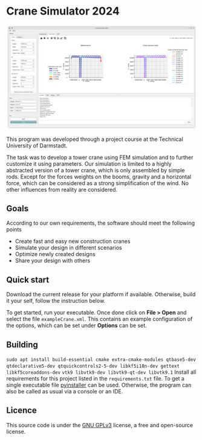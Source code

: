 # Crane Simulator 2024

![img.png](resources/images/cover.png)

This program was developed through a project course at the Technical University of Darmstadt.

The task was to develop a tower crane using FEM simulation and to further customize it using parameters.
Our simulation is limited to a highly abstracted version of a tower crane, which is only assembled by simple rods.
Except for the forces weights on the booms, gravity and a horizontal force, which can be considered as a strong
simplification of the wind. No other influences from reality are considered.

## Goals

According to our own requirements, the software should meet the following points

* Create fast and easy new construction cranes
* Simulate your design in different scenarios
* Optimize newly created designs
* Share your design with others

## Quick start

Download the current release for your platform if available. Otherwise, build it your self, follow the instruction
below.

To get started, run your executable. Once done click on **File > Open** and select the file ``exampleCrane.xml``. This
contains an example configuration of the options, which can be set under **Options** can be set.

## Building

``sudo apt install build-essential cmake extra-cmake-modules qtbase5-dev qtdeclarative5-dev qtquickcontrols2-5-dev libkf5i18n-dev gettext libkf5coreaddons-dev``
``vtk9 libvtk9-dev libvtk9-qt-dev libvtk9.1``
Install all requirements for this project listed in the ``requirements.txt`` file. To get a single executable file
[pyinstaller](https://pyinstaller.org/en/stable/) can be used. Otherwise, the program can also be called as usual via a
console or an IDE.

## Licence

This source code is under the [GNU GPLv3](LICENCE.md) license, a free and open-source license.


